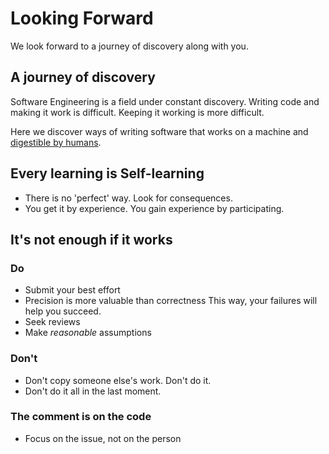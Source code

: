 # Looking Forward

We look forward to a journey of discovery along with you.

## A journey of discovery

Software Engineering is a field under constant discovery.
Writing code and making it work is difficult.
Keeping it working is more difficult.

Here we discover ways of writing software that works on a machine
and [digestible by humans](https://sudeeprp.github.io/default-coding/).

## Every learning is Self-learning

- There is no 'perfect' way. Look for consequences.
- You get it by experience. You gain experience by participating.

## It's not enough if it works

### Do

- Submit your best effort
- Precision is more valuable than correctness
This way, your failures will help you succeed.
- Seek reviews
- Make _reasonable_ assumptions

### Don't

- Don't copy someone else's work. Don't do it.
- Don't do it all in the last moment.

### The comment is on the code

- Focus on the issue, not on the person
